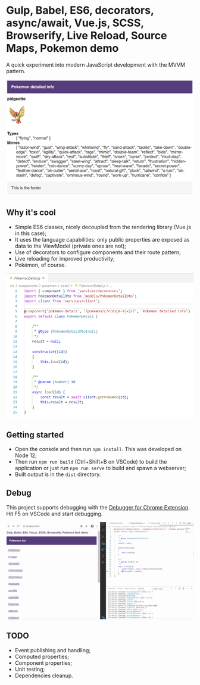 # Gulp, Babel, ES6, decorators, async/await, Vue.js, SCSS, Browserify, Live Reload, Source Maps, Pokemon demo
A quick experiment into modern JavaScript development with the MVVM pattern.

![images/intro.png](images/intro.png)

## Why it's cool
 * Simple ES6 classes, nicely decoupled from the rendering library (Vue.js in this case);
 * It uses the language capabilities: only public properties are exposed as data to the ViewModel (private ones are not);
 * Use of decorators to configure components and their route pattern;
 * Live reloading for improved productivity;
 * Pokémon, of course.

![images/code.png](images/code.png)

## Getting started
 * Open the console and then run `npm install`. This was developed on Node 12;
 * Then run `npm run build` (Ctrl+Shift+B on VSCode) to build the application or just run `npm run serve` to build and spawn a webserver;
 * Built output is in the `dist` directory.

## Debug
This project supports debugging with the [Debugger for Chrome Extension](https://marketplace.visualstudio.com/items?itemName=msjsdiag.debugger-for-chrome). Hit F5 on VSCode and start debugging.

![images/debug.gif](images/debug.gif)

## TODO
 * Event publishing and handling;
 * Computed properties;
 * Component properties;
 * Unit testing;
 * Dependencies cleanup.